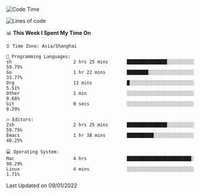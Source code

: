 <!--START_SECTION:waka-->
![Code Time](http://img.shields.io/badge/Code%20Time-550%20hrs-blue)

![Lines of code](https://img.shields.io/badge/From%20Hello%20World%20I%27ve%20Written-22%20Thousand%20lines%20of%20code-blue)

📊 **This Week I Spent My Time On** 

```text
⌚︎ Time Zone: Asia/Shanghai

💬 Programming Languages: 
sh                       2 hrs 25 mins       ███████████████░░░░░░░░░░   59.75% 
Go                       1 hr 22 mins        ████████░░░░░░░░░░░░░░░░░   33.77% 
Org                      13 mins             █░░░░░░░░░░░░░░░░░░░░░░░░   5.51% 
Other                    1 min               ░░░░░░░░░░░░░░░░░░░░░░░░░   0.68% 
Git                      0 secs              ░░░░░░░░░░░░░░░░░░░░░░░░░   0.29%

🔥 Editors: 
Zsh                      2 hrs 25 mins       ███████████████░░░░░░░░░░   59.75% 
Emacs                    1 hr 38 mins        ██████████░░░░░░░░░░░░░░░   40.25%

💻 Operating System: 
Mac                      4 hrs               ████████████████████████░   98.29% 
Linux                    4 mins              ░░░░░░░░░░░░░░░░░░░░░░░░░   1.71%

```


 Last Updated on 09/01/2022
<!--END_SECTION:waka-->
